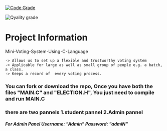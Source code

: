 [![Code Grade](https://www.code-inspector.com/project/27819/score/svg)](https://frontend.code-inspector.com/public/project/27819/Stepin_votingsystem/dashboard)

![Qyality grade](https://www.code-inspector.com/project/27819/status/svg)
# Project Information
 Mini-Voting-System-Using-C-Language

    -> Allows us to set up a flexible and trustworthy voting system
    -> Applicable for large as well as small group of people e.g. a batch, a class.
    -> Keeps a record of  every voting process.

### You can fork or download the repo, Once you have both the files "MAIN.C" and "ELECTION.H", You just need to compile and run MAIN.C
### there are two pannels 1.student pannel 2.Admin pannel               
##### For Admin Panel  Username: "Admin" Password: "admiN"
